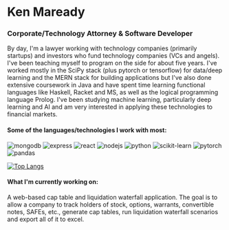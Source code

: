 <!-- ![header](https://capsule-render.vercel.app/api?type=wave&color=3865F5&height=300&section=header&text=Ken%20Maready&fontSize=64&fontColor=ffffff) -->
# Ken Maready

### Corporate/Technology Attorney & Software Developer

By day, I'm a lawyer working with technology companies (primarily startups) and investors who fund technology companies (VCs and angels).  I've been teaching myself to program on the side for about five years.  I've worked mostly in the SciPy stack (plus pytorch or tensorflow) for data/deep learning and the MERN stack for building applications but I've also done extensive coursework in Java and have spent time learning functional languages like Haskell, Racket and MS, as well as the logical programming language Prolog.  I've been studying machine learning, particularly deep learning and AI and am very interested in applying these technologies to financial markets.

#### Some of the languages/technologies I work with most:
![mongodb](https://img.shields.io/static/v1?label=%20&message=MongoDB&labelColor=white&color=brightgreen&logo=mongodb) 
![express](https://img.shields.io/static/v1?label=%20&message=express&labelColor=blue&color=white&logo=express) 
![react](https://img.shields.io/static/v1?label=%20&message=react&labelColor=white&color=lightblue&logo=react) 
![nodejs](https://img.shields.io/static/v1?label=%20&message=nodejs&labelColor=white&color=brightgreen&logo=node.js) 
![python](https://img.shields.io/static/v1?label=%20&message=python&labelColor=white&color=blue&logo=python) 
![scikit-learn](https://img.shields.io/static/v1?label=%20&message=scikit-learn&labelColor=white&color=orange&logo=scikit-learn) 
![pytorch](https://img.shields.io/static/v1?label=%20&message=pytorch&labelColor=white&color=orange&logo=pytorch) 
![pandas](https://img.shields.io/static/v1?label=%20&message=pandas&labelColor=blue&color=white&logo=pandas) 

[![Top Langs](https://github-readme-stats.vercel.app/api/top-langs/?username=kenmaready&layout=compact)](https://github.com/anuraghazra/github-readme-stats)

#### What I'm currently working on:
A web-based cap table and liquidation waterfall application.  The goal is to allow a company to track holders of stock, options, warrants, convertible notes, SAFEs, etc., generate cap tables, run liquidation waterfall scenarios and export all of it to excel.


<!--
**kenmaready/kenmaready** is a ✨ _special_ ✨ repository because its `README.md` (this file) appears on your GitHub profile.

Here are some ideas to get you started:

- 🔭 I’m currently working on ...
- 🌱 I’m currently learning ...
- 👯 I’m looking to collaborate on ...
- 🤔 I’m looking for help with ...
- 💬 Ask me about ...
- 📫 How to reach me: ...
- 😄 Pronouns: ...
- ⚡ Fun fact: ...
-->
